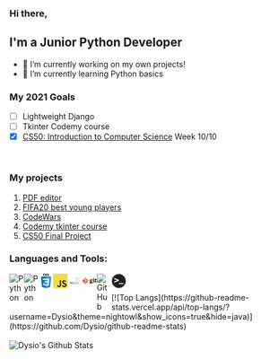 ### Hi there,
## I'm a Junior Python Developer

- 🔭 I’m currently working on my own projects!
- 🌱 I’m currently learning Python basics 

### My 2021 Goals
- [ ] Lightweight Django
- [ ] Tkinter Codemy course
- [X] [CS50: Introduction to Computer Science](https://cs50.harvard.edu/x/2021) Week 10/10

<br />

### My projects
1. [PDF editor](https://github.com/Dysio/pdf_editor_program)
1. [FIFA20 best young players](https://github.com/Dysio/Fifa20bestyoungplayer)
1. [CodeWars](https://github.com/Dysio/PrjCodeWars)
1. [Codemy tkinter course](https://github.com/Dysio/codemy_tkinter_prj)
1. [CS50 Final Project](https://github.com/Dysio/CS50_Final_Project)

### Languages and Tools:

<img align="left" alt="Python" width="26px" src="https://resources.jetbrains.com/storage/products/pycharm/img/meta/pycharm_logo_300x300.png" />
<img align="left" alt="Python" width="26px" src="https://cdn.icon-icons.com/icons2/2107/PNG/512/file_type_python_icon_130221.png" />
<img align="left" alt="CSS3" width="26px" src="https://raw.githubusercontent.com/github/explore/80688e429a7d4ef2fca1e82350fe8e3517d3494d/topics/css/css.png" />
<img align="left" alt="JavaScript" width="26px" src="https://raw.githubusercontent.com/github/explore/80688e429a7d4ef2fca1e82350fe8e3517d3494d/topics/javascript/javascript.png" />
<img align="left" alt="MySQL" width="26px" src="https://raw.githubusercontent.com/github/explore/80688e429a7d4ef2fca1e82350fe8e3517d3494d/topics/mysql/mysql.png" />
<img align="left" alt="Git" width="26px" src="https://raw.githubusercontent.com/github/explore/80688e429a7d4ef2fca1e82350fe8e3517d3494d/topics/git/git.png" />
<img align="left" alt="GitHub" width="26px" src="https://cdn2.iconfinder.com/data/icons/black-white-social-media/64/social_media_logo_github-512.png" />
<img align="left" alt="Terminal" width="26px" src="https://raw.githubusercontent.com/github/explore/80688e429a7d4ef2fca1e82350fe8e3517d3494d/topics/terminal/terminal.png" />

<br />
<br />
[![Top Langs](https://github-readme-stats.vercel.app/api/top-langs/?username=Dysio&theme=nightowl&show_icons=true&hide=java)](https://github.com/Dysio/github-readme-stats)
<br />
<br />
<img align="left" alt="Dysio's Github Stats" src="https://github-readme-stats.vercel.app/api?username=Dysio&show_icons=true&hide_border=true&theme=tokyonight" />


